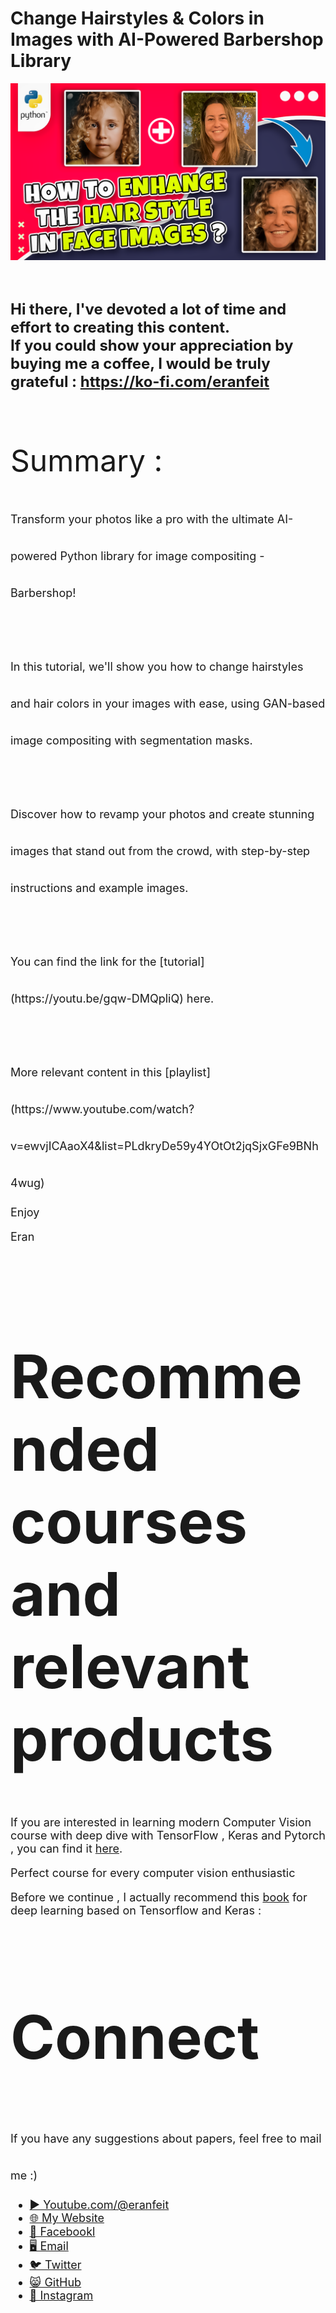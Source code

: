 # Change Hairstyles & Colors in Images with AI-Powered Barbershop Library

<p align="center">
  <img width="800" src="how to enhance the hair style in face image.png" "image">
</p>

##
<br>

**<font size="5">Hi there,
I've devoted a lot of time and effort to creating this content. <br/> 
If you could show your appreciation by buying me a coffee, I would be truly grateful : https://ko-fi.com/eranfeit**

<br/><br/>
<font size= "7" >
Summary : <br/>

<font size= "4" >
Transform your photos like a pro with the ultimate AI-powered Python library for image compositing - Barbershop! 
<br/><br/> 
In this tutorial, we'll show you how to change hairstyles and hair colors in your images with ease, using GAN-based image compositing with segmentation masks. 
<br/><br/> 
Discover how to revamp your photos and create stunning images that stand out from the crowd, with step-by-step instructions and example images.
<br/><br/> 
You can find the link for the [tutorial](https://youtu.be/gqw-DMQpliQ) here. 
<br/><br/> 
More relevant content in this [playlist](https://www.youtube.com/watch?v=ewvjICAaoX4&list=PLdkryDe59y4YOtOt2jqSjxGFe9BNh4wug) 

Enjoy

Eran
<br/><br/> 

</font>

# Recommended courses and relevant products 
<font size= "4" >

If you are interested in learning modern Computer Vision course with deep dive with TensorFlow , Keras and Pytorch , you can find it [here](http://bit.ly/3HeDy1V).

Perfect course for every computer vision enthusiastic

Before we continue , I actually recommend this [book](https://amzn.to/3STWZ2N) for deep learning based on Tensorflow and Keras : 



</font>

# Connect

<font size= "4" >
If you have any suggestions about papers, feel free to mail me :)

- [▶️ Youtube.com/@eranfeit](youtube.com/@eranfeit?sub_confirmation=1)
- [🌐 My Website](https://eranfeit.net)
- [🐙 Facebookl](https://www.facebook.com/groups/3080601358933585)
- [🖥️ Email](mailto:feitgemel@gmail.com)
- [🐦 Twitter](https://twitter.com/eran_feit )
- [😸 GitHub](https://github.com/feitgemel)
- [📸 Instagram](https://www.instagram.com/eran_feit/)
</font>

